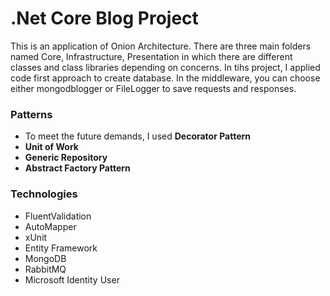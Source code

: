 # .Net Core Blog Project

This is an application of Onion Architecture. There are three main folders named Core, Infrastructure, Presentation in which there are different classes and class libraries depending on concerns. In tihs project, I applied code first approach to create database. In the middleware, you can choose either mongodblogger or FileLogger to save requests and responses.



### Patterns
*  To meet the future demands, I used **Decorator Pattern**
* **Unit of Work**
* **Generic Repository**
* **Abstract Factory Pattern**

### Technologies
* FluentValidation
* AutoMapper
* xUnit
* Entity Framework
* MongoDB
* RabbitMQ
* Microsoft Identity User


